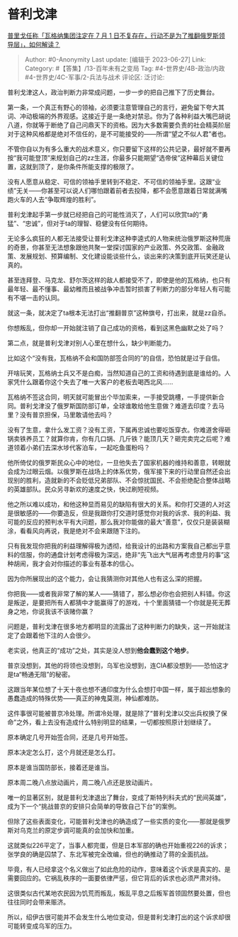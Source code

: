 # 普利戈津
[普里戈任称「瓦格纳集团注定在 7 月 1 日不复存在，行动不是为了推翻俄罗斯领导层」，如何解读？](https://www.zhihu.com/question/608841115/answer/3091734897)

> Author: #0-Anonymity
> Last update: [编辑于 2023-06-27]
> Link:
> Category: #【答集】/13-百年未有之变局 
> Tag: #4-世界史/4B-政治/内政 #4-世界史/4C-军事/2-兵法与战术
> 评论区:
> 泛讨论:

普利戈津这人，政治判断力非常成问题，一步一步的把自己推下了历史舞台。

第一条，一个真正有野心的领袖，必须要注意管理自己的言行，避免留下夸大其词、冲动极端的外界观感。这接近于是一条绝对禁忌。你为了各种利益大嘴巴胡说八道，你就等于断绝了自己问鼎天下的资格。因为大多数需要负责的社会精英阶层对于这种风格都是绝对不信任的，是不可能接受的——所谓“望之不似人君”者也。

不管你自以为有多么重大的战术意义，你只要留下这样的公共记录，最好就不要再按“我可能登顶”来规划自己的zz生涯，你最多只能期望“选帝侯”这种幕后关键位置，这就到顶了，是你条件所能支撑的极限了。

没有人愿意从稳定、可信的领袖手里转到不稳定、不可信的领袖手里。这跟“业绩”无关——你甚至可以说人们哪怕跟着前者去投降，都不会愿意跟着日常就满嘴跑火车的人去“争取辉煌的胜利”。

普利戈津起手第一步就已经把自己的可能性消灭了，人们可以欣赏ta的“勇猛”、“忠诚”，但对于ta的理智、稳健没有任何期待。

无论多么疯狂的人都无法接受让普利戈津这种李逵式的人物来统治俄罗斯这种荒唐的奇景，你甚至无法想象跟他共聚一堂探讨国家的产业政策、外交政策、金融政策、发展规划、预算编制、文化建设能谈些什么，谈出来的决策到底开玩笑还是认真的。

甚至连拜登、马克龙、舒尔茨这样的敌人都接受不了，即使是他的瓦格纳，也只有最年轻、最不懂事、最幼稚而且被战争冲击暂时损害了判断力的部分年轻人有可能有不堪一击的认同。

就这一条，就决定了ta根本无法打出“推翻普京”这种旗号，打出来，就是zz自杀。

你想叛乱，但你却一开始就注销了自己成功的资格，看到这黑色幽默之处了吗？

第二点，就是普利戈津对别人心里在想什么，缺少判断能力。

比如这个“没有我，瓦格纳不会和国防部签合同的”的自信，恐怕就是过于自信。

开啥玩笑，瓦格纳士兵又不是白痴，当然知道自己的工资和待遇到底是谁给的。人家凭什么跟着你这个失去了唯一大客户的老板去喝西北风……

瓦格纳不签这合同，明天就可能冒出个毕加索来，一手接受跳槽，一手提供新合同。普利戈津没了俄罗斯国防部订单，全球谁敢给他生意做？难道去印度？去马里？没有普京担保，马里敢请他去吗？

没有了生意，拿什么发工资？没有工资，下属再忠诚也要吃饭穿衣。你难道舍得砸锅卖铁养员工？就算你肯，你有几口锅、几斤铁？能顶几天？砸完卖完之后呢？难道领着小弟们去深水埗代客泊车，一起吃鱼蛋粉吗？

他所倚仗的俄罗斯民众心中的地位，一旦他失去了国家机器的维持和善意，转眼就会成为过眼云烟。以俄罗斯在战场上的体系优势，俄军接下来的行动里自然还会出现别的胜利，造就新的不会贬低兄弟部队、不会惊扰国民、不会拒绝配合整体战略的英雄部队。民众另寻新欢的速度之快，快过刷短视频。

他之所以难以成功，和他这种显而易见的缺陷有很大的关系。和你打交道的人对这是很敏感的——你要造反，但是我跟你打交道时感觉你对我的诉求、我的利益、我可能的反应的预判水平有大问题，那么我对你能做的最大“善意”，仅仅只是装装糊涂，看看风向再说，我是绝对不会来跟随下注的。

只有我发现你把我的利益理解得极为透彻，给我设计的出路和方案我自己都出乎意料的信服，你的通盘计划考虑得极为深远，绝非“先飞出大气层再考虑登月的事”这种胡闹，我才会对你描述的事业有基本的信心。

因为你所展现出的这个能力，会让我猜测你对其他人也有这么深的把握。

你把我——或者我非常了解的某人——猜错了，那么想必你也会把别人料错。你这是叛逆，是要把所有人都猜中才能赢得了的游戏，十个里面猜错一个你就是死无葬身之地，你说我该不该赌你赢？

问题是，普利戈津在很多地方都明显的流露出了这种判断力的缺失，这一开始就注定了会跟着他下注的人会很少。

老实说，他真正的“成功”之处，其实是没人想到**他会蠢到这个地步**。

普京没想到，其他的将领也没想到，乌军也没想到，连CIA都没想到——恐怕这才是ta“畅通无阻”的秘密。

这跟当年某位想了十天十夜也想不通印度为什么会想打中国一样，属于超出想象的愚蠢造成的特殊优势——真正的神鬼莫测，神仙都难防。

这件事很可能被普京冷处理。所谓冷处理，就是除了“普利戈津以交出兵权换了保命”之外，看上去没有造成什么特别明显的结果，一切都按照原计划继续了。

原本确定几号开始签合同，还是几号开始签。

原本决定怎么打，这个月就还是怎么打。

原本是谁当国防部长，接着还是谁当。

原本周二晚八点放动画片，周二晚八点还是放动画片。

唯一的显著区别，就是普利戈津退出了舞台，变成了斯特列科夫式的“民间英雄”，成为下一个“挑战普京的安排只会简单的导致自己下台”的案例。

但除了这些表面变化，可能普利戈津也的确造成了一些实质的变化——那就是俄罗斯对乌克兰的原定步调可能真的会加快和加重。

这就类似226平定了，当事人都完蛋，但是日本军部的确也开始重视226的诉求；张学良的确是囚禁了、东北军被完全改编，但也的确推动了蒋的全面抗战。

毕竟，有人已经拿这个名义做出了如此危险的动作，意味着这个诉求是真实的、是需要回应的。它祸乱秩序的一面要依律严惩，但它背后的诉求也必须严肃对待。

这很类似古代某地农民因为饥荒而叛乱，叛乱平息之后叛军首领固然要处置，但也往往同时会带来赈济。

所以，绍伊古很可能并不会发生什么地位变动，但是普利戈津打出的这个诉求却很可能转变成乌军的压力。

